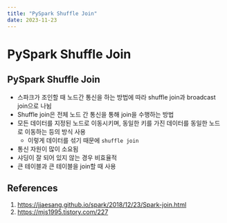 ```yaml
---
title: "PySpark Shuffle Join"
date: 2023-11-23
---
```


# PySpark Shuffle Join

## PySpark Shuffle Join

- 스파크가 조인할 때 노드간 통신을 하는 방법에 따라 shuffle join과 broadcast join으로 나뉨
- Shuffle join은 전체 노드 간 통신을 통해 join을 수행하는 방법
- 모든 데이터를 지정된 노드로 이동시키며, 동일한 키를 가진 데이터를 동일한 노드로 이동하는 등의 방식 사용
  - 이렇게 데이터를 섞기 때문에 `shuffle join`
- 통신 자원이 많이 소요됨
- 샤딩이 잘 되어 있지 않는 경우 비효율적
- 큰 테이블과 큰 테이블을 join할 때 사용

## References

1. https://jjaesang.github.io/spark/2018/12/23/Spark-join.html
2. https://mjs1995.tistory.com/227
